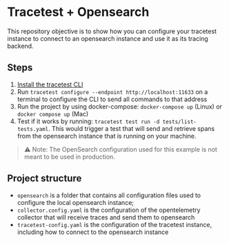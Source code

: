 # Tracetest + Opensearch

This repository objective is to show how you can configure your tracetest instance to connect to an opensearch instance and use it as its tracing backend.

## Steps

1. [Install the tracetest CLI](https://github.com/kubeshop/tracetest/blob/main/docs/installing.md#cli-installation)
2. Run `tracetest configure --endpoint http://localhost:11633` on a terminal to configure the CLI to send all commands to that address
3. Run the project by using docker-compose: `docker-compose up` (Linux) or `docker compose up` (Mac)
4. Test if it works by running: `tracetest test run -d tests/list-tests.yaml`. This would trigger a test that will send and retrieve spans from the opensearch instance that is running on your machine.

> :warning: Note: The OpenSearch configuration used for this example is not meant to be used in production.

## Project structure

- `opensearch` is a folder that contains all configuration files used to configure the local opensearch instance;
- `collector.config.yaml` is the configuration of the opentelemetry collector that will receive traces and send them to opensearch
- `tracetest-config.yaml` is the configuration of the tracetest instance, including how to connect to the opensearch instance
